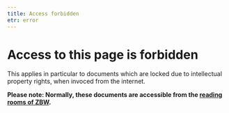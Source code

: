 ```yaml
---
title: Access forbidden
etr: error
---
```


# Access to this page is forbidden

This applies in particular to documents which are locked due to intellectual
property rights, when invoced from the internet.

**Please note: Normally, these documents are accessible from the [reading rooms of ZBW](https://www.zbw.eu/en/service/).**

